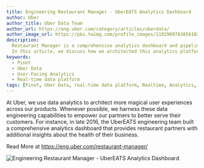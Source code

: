 ```yaml
---
title: Engineering Restaurant Manager - UberEATS Analytics Dashboard
author: Uber
author_title: Uber Data Team
author_url: https://eng.uber.com/category/articles/uberdata/
author_image_url: https://pbs.twimg.com/profile_images/1192909783856103427/6A4s8gW2_400x400.png
description:
  Restaurant Manager is a comprehensive analytics dashboard and pipeline for our restaurant partners.
  In this article, we discuss how we architected this analytics platform and its robust data pipeline.
keywords:
  - Pinot
  - Uber Data
  - User-Facing Analytics
  - Real-time data platform
tags: [Pinot, Uber Data, real-time data platform, Realtime, Analytics, User-Facing Analytics, financial intelligence]
---
```


At Uber, we use data analytics to architect more magical user experiences across our products. Whenever possible, we harness these data engineering capabilities to empower our partners to better serve their customers. For instance, in late 2016, the UberEATS engineering team built a comprehensive analytics dashboard that provides restaurant partners with additional insights about the health of their business.

Read More at https://eng.uber.com/restaurant-manager/

![Engineering Restaurant Manager - UberEATS Analytics Dashboard](https://1fykyq3mdn5r21tpna3wkdyi-wpengine.netdna-ssl.com/wp-content/uploads/2017/09/image4-2.png)
